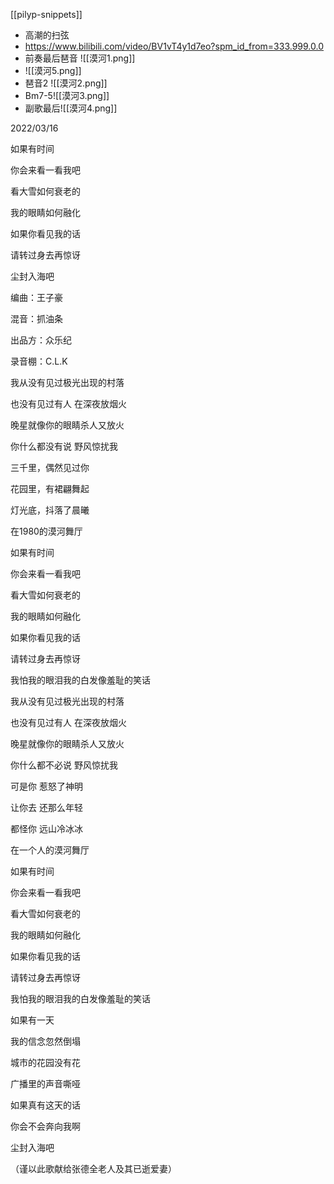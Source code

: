 [[pilyp-snippets]]

* 高潮的扫弦
* https://www.bilibili.com/video/BV1vT4y1d7eo?spm_id_from=333.999.0.0
* 前奏最后琶音 ![[漠河1.png]]
* ![[漠河5.png]]
* 琶音2 ![[漠河2.png]]
* Bm7-5![[漠河3.png]]
* 副歌最后![[漠河4.png]]

2022/03/16

  
如果有时间

你会来看一看我吧

看大雪如何衰老的

我的眼睛如何融化

如果你看见我的话

请转过身去再惊讶

尘封入海吧

编曲：王子豪

混音：抓油条

出品方：众乐纪

录音棚：C.L.K

我从没有见过极光出现的村落

也没有见过有人 在深夜放烟火

晚星就像你的眼睛杀人又放火

你什么都没有说 野风惊扰我

三千里，偶然见过你

花园里，有裙翩舞起

灯光底，抖落了晨曦

在1980的漠河舞厅

如果有时间

你会来看一看我吧

看大雪如何衰老的

我的眼睛如何融化

如果你看见我的话

请转过身去再惊讶

我怕我的眼泪我的白发像羞耻的笑话

我从没有见过极光出现的村落

也没有见过有人 在深夜放烟火

晚星就像你的眼睛杀人又放火

你什么都不必说 野风惊扰我

可是你 惹怒了神明

让你去 还那么年轻

都怪你 远山冷冰冰

在一个人的漠河舞厅

如果有时间

你会来看一看我吧

看大雪如何衰老的

我的眼睛如何融化

如果你看见我的话

请转过身去再惊讶

我怕我的眼泪我的白发像羞耻的笑话

如果有一天

我的信念忽然倒塌

城市的花园没有花

广播里的声音嘶哑

如果真有这天的话

你会不会奔向我啊

尘封入海吧

（谨以此歌献给张德全老人及其已逝爱妻）